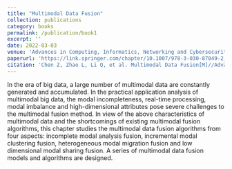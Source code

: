 ```yaml
---
title: "Multimodal Data Fusion"
collection: publications
category: books
permalink: /publication/book1
excerpt: ''
date: 2022-03-03
venue: 'Advances in Computing, Informatics, Networking and Cybersecurity: A Book Honoring Professor Mohammad S. Obaidat’s Significant Scientific Contributions'
paperurl: 'https://link.springer.com/chapter/10.1007/978-3-030-87049-2_3'
citation: 'Chen Z, Zhao L, Li Q, et al. Multimodal Data Fusion[M]//Advances in Computing, Informatics, Networking and Cybersecurity: A Book Honoring Professor Mohammad S. Obaidat’s Significant Scientific Contributions. Cham: Springer International Publishing, 2022: 53-91.'
---
```



In the era of big data, a large number of multimodal data are constantly generated and accumulated. In the practical application analysis of multimodal big data, the modal incompleteness, real-time processing, modal imbalance and high-dimensional attributes pose severe challenges to the multimodal fusion method. In view of the above characteristics of multimodal data and the shortcomings of existing multimodal fusion algorithms, this chapter studies the multimodal data fusion algorithms from four aspects: incomplete modal analysis fusion, incremental modal clustering fusion, heterogeneous modal migration fusion and low dimensional modal sharing fusion. A series of multimodal data fusion models and algorithms are designed.

